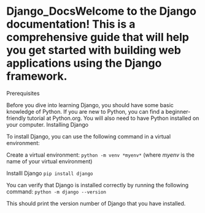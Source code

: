 # Django_DocsWelcome to the Django documentation! This is a comprehensive guide that will help you get started with building web applications using the Django framework.
Prerequisites

Before you dive into learning Django, you should have some basic knowledge of Python. If you are new to Python, you can find a beginner-friendly tutorial at Python.org. You will also need to have Python installed on your computer.
Installing Django

To install Django, you can use the following command in a virtual environment:

Create a virtual environment:
`python -m venv *myenv*` (where *myenv* is the name of your virtual environment)

Installl Django
`pip install django`

You can verify that Django is installed correctly by running the following command:
`python -m django --version`

This should print the version number of Django that you have installed.
